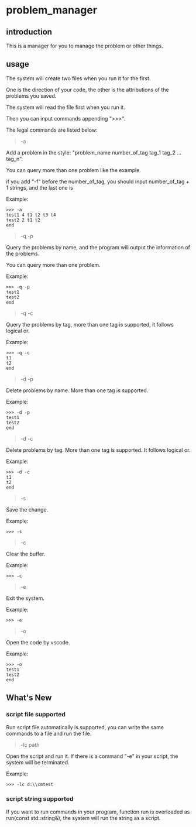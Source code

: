 # problem_manager

## introduction

This is a manager for you to manage the problem or other things.

## usage

The system will create two files when you run it for the first.

One is the direction of your code, the other is the attributions of the problems you saved. 

The system  will read the file first when you run it.

Then you can input commands appending ">>>".

The legal commands are listed below:

> -a

Add a problem in the style: "problem_name number_of_tag tag_1 tag_2 ... tag_n".

You can query more than one problem like the example.

if you add "-f" before the number_of_tag, you should input number_of_tag + 1 strings, and the last one is 

Example:

```
>>> -a
test1 4 t1 t2 t3 t4
test2 2 t1 t2
end
```

> -q -p

Query the problems by name, and the program will output the information of the problems.

You can query more than one problem.

Example:

```
>>> -q -p
test1
test2
end
```

> -q -c

Query the problems by tag, more than one tag is supported, it follows logical or.

Example:

```
>>> -q -c
t1
t2
end
```

> -d -p

Delete problems by name. More than one tag is supported.

Example:

```
>>> -d -p
test1
test2
end
```

> -d -c

Delete problems by tag. More than one tag is supported. It follows logical or.

Example:

```
>>> -d -c
t1
t2
end
```

> -s

Save the change.

Example:

```
>>> -s
```

> -c

Clear the buffer.

Example:

```
>>> -c
```

> -e

Exit the system.

Example:

```
>>> -e
```
> -o

Open the code by vscode.

Example:

```
>>> -o
test1
test2
end
```
## What's New

### script file supported

Run script file automatically is supported, you can write the same commands to a file and run the file.

> -lc path

Open the script and run it. If there is a command "-e" in your script, the system will be terminated.

Example:

```
>>> -lc d:\\cmtest
```

### script string supported

If you want to run commands in your program, function run is overloaded as run(const std::string&), the system will run the string as a script.
